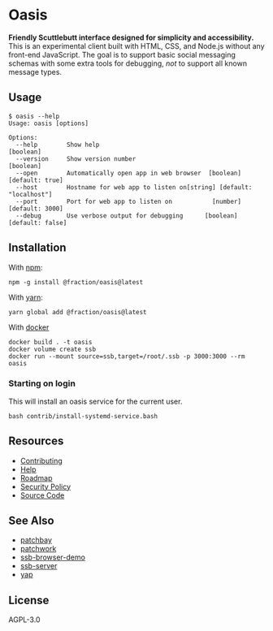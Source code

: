 # Oasis

**Friendly Scuttlebutt interface designed for simplicity and accessibility.**
This is an experimental client built with HTML, CSS, and Node.js without any
front-end JavaScript. The goal is to support basic social messaging schemas with
some extra tools for debugging, *not* to support all known message types.

## Usage

```console
$ oasis --help
Usage: oasis [options]

Options:
  --help        Show help                                              [boolean]
  --version     Show version number                                    [boolean]
  --open        Automatically open app in web browser  [boolean] [default: true]
  --host        Hostname for web app to listen on[string] [default: "localhost"]
  --port        Port for web app to listen on           [number] [default: 3000]
  --debug       Use verbose output for debugging      [boolean] [default: false]
```

## Installation

With [npm](https://npmjs.org/):

```shell
npm -g install @fraction/oasis@latest
```

With [yarn](https://yarnpkg.com/en/):

```shell
yarn global add @fraction/oasis@latest
```

With [docker](https://www.docker.com/)

```shell
docker build . -t oasis
docker volume create ssb
docker run --mount source=ssb,target=/root/.ssb -p 3000:3000 --rm oasis
```

### Starting on login

This will install an oasis service for the current user.

```shell
bash contrib/install-systemd-service.bash
```

## Resources

- [Contributing](https://github.com/fraction/oasis/blob/master/docs/contributing.md)
- [Help](https://github.com/fraction/oasis/issues/new/choose)
- [Roadmap](https://github.com/fraction/oasis/blob/master/docs/roadmap.md)
- [Security Policy](https://github.com/fraction/oasis/blob/master/docs/security.md)
- [Source Code](https://github.com/fraction/oasis.git)

## See Also

- [patchbay](https://github.com/ssbc/patchbay)
- [patchwork](https://github.com/ssbc/patchwork)
- [ssb-browser-demo](https://github.com/arj03/ssb-browser-demo)
- [ssb-server](https://github.com/ssbc/ssb-server)
- [yap](https://github.com/dominictarr/yap)

## License

AGPL-3.0
